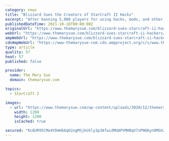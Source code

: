 ```yaml
---
category: news
title: "Blizzard Sues the Creators of StarCraft II Hacks"
excerpt: "After banning 5,000 players for using hacks, mods, and other tricks that are against the StarCraft II terms of use, Blizzard is now suing three of the people who ..."
publishedDateTime: 2021-10-16T00:00:00Z
originalUrl: "https://www.themarysue.com/blizzard-sues-starcraft-ii-hackers/"
webUrl: "https://www.themarysue.com/blizzard-sues-starcraft-ii-hackers/"
ampWebUrl: "https://www.themarysue.com/blizzard-sues-starcraft-ii-hackers/amp/"
cdnAmpWebUrl: "https://www-themarysue-com.cdn.ampproject.org/c/s/www.themarysue.com/blizzard-sues-starcraft-ii-hackers/amp/"
type: article
quality: 57
heat: 57
published: false

provider:
  name: The Mary Sue
  domain: themarysue.com

topics:
  - StarCraft 2

images:
  - url: "https://www.themarysue.com/wp-content/uploads/2020/12/themarysue-defult-social.jpg"
    width: 1200
    height: 1200
    isCached: true

secured: "Kc6UR95CMo4YDmHb6qO2ogMSjkUSly3p3AfwidMUAPVMHBqV7xPNO6yn0MGXzaoMc72kGFj3kKnhsBs4xepzB9a/C0FPALhrKTyaKLt6Vl0HCljzWLBCEn7VRGqLhvxwL5mtvrFdejqXQxGNSW7byApfNmxrBepu5KGT5Pi1FtZDg8KEjdzP2CJtXM9jhYloC5QYJUE9Eq6TzFw54EfP7pbZTZLkyH+ruJYnp5jcJqwBeHI67RgxEQlGRXaPD0PxSx1ALrLaT70tZR9167yascBsG8xyLJDTwnPFwX7vbYXshMgxI2EP/5d6QDpJNMg+7aSaZ8ccUodkTwIK4GWJj41NTht7ubXNYIY8xIvpcWs=;kOXih5U1Un+fuvdDr4bQEg=="
---
```


